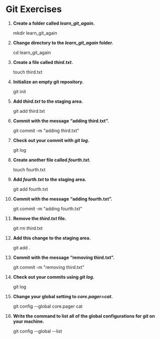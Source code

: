 # **Git Exercises**

1. **Create a folder called ***learn_git_again***.**

    mkdir learn_git_again

2. **Change directory to the ***learn_git_again*** folder.**

    cd learn_git_again

3. **Create a file called ***third.txt***.**

    touch third.txt

4. **Initialize an empty git repository.**

    git init

5. **Add ***third.txt*** to the staging area.**

    git add third.txt

6. **Commit with the message “adding third.txt”.**

    git commit -m "adding third.txt"

7. **Check out your commit with ***git log***.**

    git log

8. **Create another file called ***fourth.txt***.**

    touch fourth.txt

9. **Add ***fourth.txt*** to the staging area.**

    git add fourth.txt

10. **Commit with the message “adding fourth.txt”.**

    git commit -m "adding fourth.txt"

11. **Remove the ***third.txt*** file.**

    git rm third.txt

12. **Add this change to the staging area.**

    git add .

13. **Commit with the message “removing third.txt”.**

    git commit -m "removing third.txt"

14. **Check out your commits using ***git log***.**

    git log

15. **Change your global setting to ***core.pager=cat***.**

    git config --global core.pager cat

16. **Write the command to list all of the global configurations for ***git*** on your machine.**

    git config --global --list

